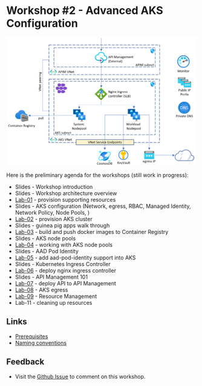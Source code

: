 # Workshop #2 - Advanced AKS Configuration

![logo](images/logo.png)

Here is the preliminary agenda for the workshops (still work in progress):
 
 * Slides - Workshop introduction
 * Slides - Workshop architecture overview
 * [Lab-01](labs/lab-01/readme.md) - provision supporting resources
 * Slides - AKS configuration (Network, egress, RBAC, Managed Identity, Network Policy, Node Pools, )  
 * [Lab-02](labs/lab-02/readme.md) - provision AKS cluster
 * Slides - guinea pig apps walk through
 * [Lab-03](lab-03/readme.md) - build and push docker images to Container Registry
 * Slides - AKS node pools
 * [Lab-04](lab-04/readme.md) - working with AKS node pools
 * Slides - AAD Pod Identity
 * [Lab-05](lab-05/readme.md) - add aad-pod-identity support into AKS
 * Slides - Kubernetes Ingress Controller
 * [Lab-06](lab-06/readme.md) - deploy nginx ingress controller
 * Slides - API Management 101 
 * [Lab-07](lab-07/readme.md) - deploy API to API Management
 * [Lab-08](lab-08/readme.md) - AKS egress
 * [Lab-09](lab-09/readme.md) - Resource Management
 * Lab-11 - cleaning up resources
 
## Links

* [Prerequisites](prerequisites.md)
* [Naming conventions](naming-conventions.md)

## Feedback

* Visit the [Github Issue](https://github.com/evgenyb/aks-workshops/issues/11) to comment on this workshop. 